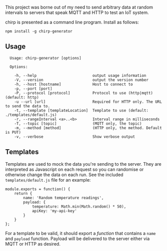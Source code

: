 This project was borne out of my need to send arbitrary data at random intervals to servers that speak MQTT and HTTP
to test an IoT system.

chirp is presented as a command line program. Install as follows:

    npm install -g chirp-generator
    
## Usage
    
      Usage: chirp-generator [options]
    
      Options:
    
        -h, --help                         output usage information
        -V, --version                      output the version number
        -h, --host [hostname]              Host to connect to
        -p, --port [port]                  
        -P, --protocol [protocol]          Protocol to use (http|mqtt) (default: http)
        -u --url [url]                     Required for HTTP only. The URL to send the data to.
        -t, --template [templateLocation]  Template to use (default: ./templates/default.js)
        -r, --rangeInterval <a>..<b>       Interval range in milliseconds
        -T, --topic [topic]                (MQTT only, the topic)
        -m, --method [method]              (HTTP only, the method. Default is PUT)
        -v, --verbose                      Show verbose output
    
## Templates     

Templates are used to mock the data you're sending to the server. They are interpreted as Javascript on each request
so you can randomise or otherwise change the data on each run. See the included `templates/default.js` file for an example:

    module.exports = function() {
        return {
            name: 'Random temperature readings',
            payload: {
                temperature: Math.min(Math.random() * 50),
                apiKey: 'my-api-key'
            }
        }
    };
    
For a template to be valid, it should export a *function* that contains a `name` and `payload` function. Payload will be
delivered to the server either via MQTT or HTTP as desired. 